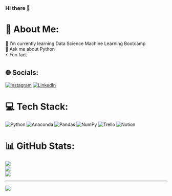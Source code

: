 ### Hi there 👋

# 💫 About Me:
🌱 I’m currently learning Data Science Machine Learning Bootcamp<br>💬 Ask me about Python<br>⚡ Fun fact


## 🌐 Socials:
[![Instagram](https://img.shields.io/badge/Instagram-%23E4405F.svg?logo=Instagram&logoColor=white)](https://instagram.com/yaserazzz) [![LinkedIn](https://img.shields.io/badge/LinkedIn-%230077B5.svg?logo=linkedin&logoColor=white)](https://linkedin.com/in/korkmazyasineray) 

# 💻 Tech Stack:
![Python](https://img.shields.io/badge/python-3670A0?style=for-the-badge&logo=python&logoColor=ffdd54) ![Anaconda](https://img.shields.io/badge/Anaconda-%2344A833.svg?style=for-the-badge&logo=anaconda&logoColor=white) ![Pandas](https://img.shields.io/badge/pandas-%23150458.svg?style=for-the-badge&logo=pandas&logoColor=white) ![NumPy](https://img.shields.io/badge/numpy-%23013243.svg?style=for-the-badge&logo=numpy&logoColor=white) ![Trello](https://img.shields.io/badge/Trello-%23026AA7.svg?style=for-the-badge&logo=Trello&logoColor=white) ![Notion](https://img.shields.io/badge/Notion-%23000000.svg?style=for-the-badge&logo=notion&logoColor=white)
# 📊 GitHub Stats:
![](https://github-readme-stats.vercel.app/api?username=yaseraz&theme=vue-dark&hide_border=false&include_all_commits=true&count_private=true)<br/>
![](https://github-readme-streak-stats.herokuapp.com/?user=yaseraz&theme=vue-dark&hide_border=false)<br/>
![](https://github-readme-stats.vercel.app/api/top-langs/?username=yaseraz&theme=vue-dark&hide_border=false&include_all_commits=true&count_private=true&layout=compact)

---
[![](https://visitcount.itsvg.in/api?id=yaseraz&icon=0&color=10)](https://visitcount.itsvg.in)

<!-- Proudly created with GPRM ( https://gprm.itsvg.in ) -->
